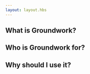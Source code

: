 ```yaml
---
layout: layout.hbs
---
```


## What is Groundwork?

## Who is Groundwork for?

## Why should I use it?

